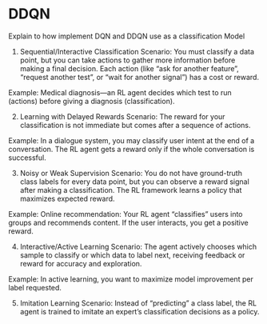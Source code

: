 # DDQN
Explain to how implement DQN and DDQN use as a classification Model

1. Sequential/Interactive Classification
Scenario: You must classify a data point, but you can take actions to gather more information before making a final decision. Each action (like “ask for another feature”, “request another test”, or “wait for another signal”) has a cost or reward.

Example: Medical diagnosis—an RL agent decides which test to run (actions) before giving a diagnosis (classification).

2. Learning with Delayed Rewards
Scenario: The reward for your classification is not immediate but comes after a sequence of actions.

Example: In a dialogue system, you may classify user intent at the end of a conversation. The RL agent gets a reward only if the whole conversation is successful.

3. Noisy or Weak Supervision
Scenario: You do not have ground-truth class labels for every data point, but you can observe a reward signal after making a classification. The RL framework learns a policy that maximizes expected reward.

Example: Online recommendation: Your RL agent “classifies” users into groups and recommends content. If the user interacts, you get a positive reward.

4. Interactive/Active Learning
Scenario: The agent actively chooses which sample to classify or which data to label next, receiving feedback or reward for accuracy and exploration.

Example: In active learning, you want to maximize model improvement per label requested.

5. Imitation Learning
Scenario: Instead of “predicting” a class label, the RL agent is trained to imitate an expert’s classification decisions as a policy.
